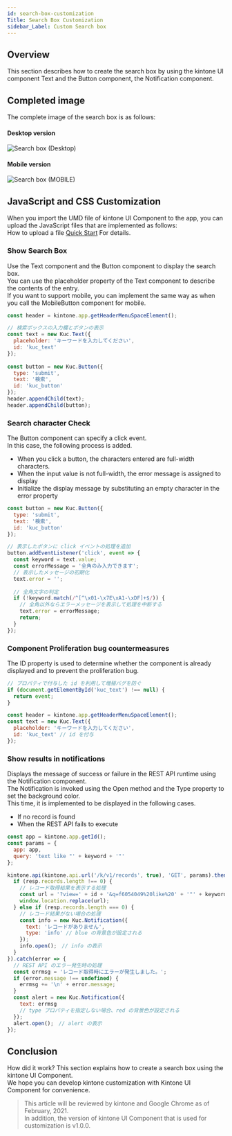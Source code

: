 ```yaml
---
id: search-box-customization
Title: Search Box Customization
sidebar_Label: Custom Search box
---
```


## Overview
This section describes how to create the search box by using the kintone UI component Text and the Button component, the Notification component.

## Completed image
The complete image of the search box is as follows:

#### Desktop version
![Search box (Desktop)](assets/desktop_search_box.png) 

#### Mobile version
![Search box (MOBILE)](assets/mobile_search_box.png) 

## JavaScript and CSS Customization

When you import the UMD file of kintone UI Component to the app, you can upload the JavaScript files that are implemented as follows:  
How to upload a file [Quick Start](../getting-started/quick-start.md)  For details.

### Show Search Box

Use the Text component and the Button component to display the search box.  
You can use the placeholder property of the Text component to describe the contents of the entry.  
If you want to support mobile, you can implement the same way as when you call the MobileButton component for mobile.  

```javascript
const header = kintone.app.getHeaderMenuSpaceElement();

// 検索ボックスの入力欄とボタンの表示
const text = new Kuc.Text({
  placeholder: 'キーワードを入力してください',
  id: 'kuc_text'
});
  
const button = new Kuc.Button({
  type: 'submit',
  text: '検索',
  id: 'kuc_button'
});
header.appendChild(text);
header.appendChild(button);    
```

### Search character Check

The Button component can specify a click event.  
In this case, the following process is added.

- When you click a button, the characters entered are full-width characters.
- When the input value is not full-width, the error message is assigned to display
- Initialize the display message by substituting an empty character in the error property

```javascript
const button = new Kuc.Button({
  type: 'submit',
  text: '検索',
  id: 'kuc_button'
});

// 表示したボタンに click イベントの処理を追加
button.addEventListener('click', event => {      
  const keyword = text.value;
  const errorMessage = '全角のみ入力できます';
  // 表示したメッセージの初期化
  text.error = ''; 
  
  // 全角文字の判定
  if (!keyword.match(/^[^\x01-\x7E\xA1-\xDF]+$/)) {
    // 全角以外ならエラーメッセージを表示して処理を中断する
    text.error = errorMessage;
    return;
  }
});
```

### Component Proliferation bug countermeasures

The ID property is used to determine whether the component is already displayed and to prevent the proliferation bug.

```javascript
// プロパティで付与した id を利用して増殖バグを防ぐ
if (document.getElementById('kuc_text') !== null) {
  return event;
}

const header = kintone.app.getHeaderMenuSpaceElement();
const text = new Kuc.Text({
  placeholder: 'キーワードを入力してください',
  id: 'kuc_text' // id を付与
});
```

### Show results in notifications

Displays the message of success or failure in the REST API runtime using the Notification component.  
The Notification is invoked using the Open method and the Type property to set the background color.  
This time, it is implemented to be displayed in the following cases.  

- If no record is found
- When the REST API fails to execute

```javascript
const app = kintone.app.getId();
const params = {
  app: app,
  query: 'text like "' + keyword + '"'
};

kintone.api(kintone.api.url('/k/v1/records', true), 'GET', params).then(resp => {
  if (resp.records.length !== 0) {
    // レコード取得結果を表示する処理
    const url = '?view=' + id + '&q=f6054049%20like%20' + '"' + keyword + '"';
    window.location.replace(url);
  } else if (resp.records.length === 0) {
    // レコード結果がない場合の処理
    const info = new Kuc.Notification({
      text: 'レコードがありません',
      type: 'info' // blue の背景色が設定される
    });
    info.open();　// info の表示
  }
}).catch(error => {
  // REST API のエラー発生時の処理
  const errmsg = 'レコード取得時にエラーが発生しました。';
  if (error.message !== undefined) {
    errmsg += '\n' + error.message;
  }
  const alert = new Kuc.Notification({
    text: errmsg
    // type プロパティを指定しない場合、red の背景色が設定される
  });
  alert.open();　// alert の表示
});
```

## Conclusion

How did it work? This section explains how to create a search box using the kintone UI Component.  
We hope you can develop kintone customization with Kintone UI Component for convenience.

> This article will be reviewed by kintone and Google Chrome as of February, 2021.  
> In addition, the version of kintone UI Component that is used for customization is v1.0.0.
